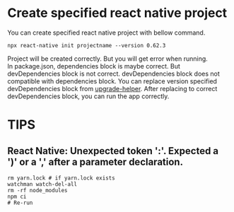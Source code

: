 # Create specified react native project
You can create specified react native project with bellow command.
```
npx react-native init projectname --version 0.62.3
```
Project will be created correctly. But you will get error when running.  
In package.json, dependencies block is maybe correct. But devDependencies block is not correct. devDependencies block does not compatible with dependencies block.
You can replace version specified devDependencies block from [upgrade-helper](https://react-native-community.github.io/upgrade-helper/?from=0.62.3&to=0.70.1).
After replacing to correct devDependencies block, you can run the app correctly.

# TIPS
## React Native: Unexpected token ':'. Expected a ')' or a ',' after a parameter declaration.
```
rm yarn.lock # if yarn.lock exists
watchman watch-del-all
rm -rf node_modules
npm ci
# Re-run
```

